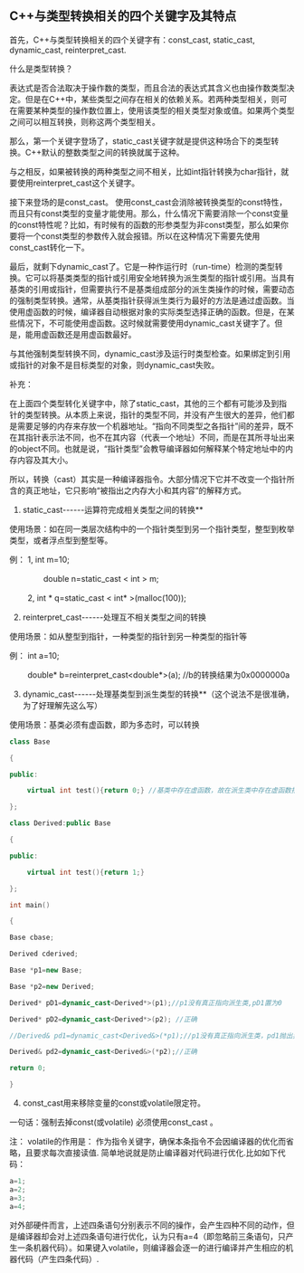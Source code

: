 ## C++与类型转换相关的四个关键字及其特点  
首先，C++与类型转换相关的四个关键字有：const_cast, static_cast, dynamic_cast, reinterpret_cast.  

什么是类型转换？  

表达式是否合法取决于操作数的类型，而且合法的表达式其含义也由操作数类型决定。但是在C++中，某些类型之间存在相关的依赖关系。若两种类型相关，则可在需要某种类型的操作数位置上，使用该类型的相关类型对象或值。如果两个类型之间可以相互转换，则称这两个类型相关。  

那么，第一个关键字登场了，static_cast关键字就是提供这种场合下的类型转换。C++默认的整数类型之间的转换就属于这种。  

与之相反，如果被转换的两种类型之间不相关，比如int指针转换为char指针，就要使用reinterpret_cast这个关键字。  

接下来登场的是const_cast。 使用const_cast会消除被转换类型的const特性，而且只有const类型的变量才能使用。那么，什么情况下需要消除一个const变量的const特性呢？比如，有时候有的函数的形参类型为非const类型，那么如果你要将一个const类型的参数传入就会报错。所以在这种情况下需要先使用const_cast转化一下。  

最后，就剩下dynamic_cast了。它是一种作运行时（run-time）检测的类型转换。它可以将基类类型的指针或引用安全地转换为派生类型的指针或引用。当具有基类的引用或指针，但需要执行不是基类组成部分的派生类操作的时候，需要动态的强制类型转换。通常，从基类指针获得派生类行为最好的方法是通过虚函数。当使用虚函数的时候，编译器自动根据对象的实际类型选择正确的函数。但是，在某些情况下，不可能使用虚函数。这时候就需要使用dynamic_cast关键字了。但是，能用虚函数还是用虚函数最好。  

与其他强制类型转换不同，dynamic_cast涉及运行时类型检查。如果绑定到引用或指针的对象不是目标类型的对象，则dynamic_cast失败。  

补充：  

在上面四个类型转化关键字中，除了static_cast，其他的三个都有可能涉及到指针的类型转换。从本质上来说，指针的类型不同，并没有产生很大的差异，他们都是需要足够的内存来存放一个机器地址。“指向不同类型之各指针”间的差异，既不在其指针表示法不同，也不在其内容（代表一个地址）不同，而是在其所寻址出来的object不同。也就是说，“指针类型”会教导编译器如何解释某个特定地址中的内存内容及其大小。  

所以，转换（cast）其实是一种编译器指令。大部分情况下它并不改变一个指针所含的真正地址，它只影响“被指出之内存大小和其内容”的解释方式。  

1.  static_cast------运算符完成相关类型之间的转换**

使用场景：如在同一类层次结构中的一个指针类型到另一个指针类型，整型到枚举类型，或者浮点型到整型等。

例：  1,  int m=10;

　　　　 double n=static_cast < int > m;

　　  2, int * q=static_cast < int* >(malloc(100));

2. reinterpret_cast------处理互不相关类型之间的转换

使用场景：如从整型到指针，一种类型的指针到另一种类型的指针等

例： int a=10;

　　 double* b=reinterpret_cast<double*>(a); //b的转换结果为0x0000000a

3. dynamic_cast------处理基类型到派生类型的转换**（这个说法不是很准确，为了好理解先这么写）

使用场景：基类必须有虚函数，即为多态时，可以转换

```cpp
class Base

{

public:

　　 virtual int test(){return 0;} //基类中存在虚函数，故在派生类中存在虚函数指针指向虚函数表。

};

class Derived:public Base

{

public:

　　 virtual int test(){return 1;}

};

int main()

{

Base cbase;

Derived cderived;

Base *p1=new Base;

Base *p2=new Derived;

Derived* pD1=dynamic_cast<Derived*>(p1);//p1没有真正指向派生类,pD1置为0

Derived* pD2=dynamic_cast<Derived*>(p2); //正确

//Derived& pd1=dynamic_cast<Derived&>(*p1);//p1没有真正指向派生类，pd1抛出异常

Derived& pd2=dynamic_cast<Derived&>(*p2);//正确

return 0;

}
```
 4. const_cast用来移除变量的const或volatile限定符。

一句话：强制去掉const(或volatile)  必须使用const_cast 。

注：
volatile的作用是： 作为指令关键字，确保本条指令不会因编译器的优化而省略，且要求每次直接读值.
简单地说就是防止编译器对代码进行优化.比如如下代码：
```cpp
a=1;
a=2;
a=3;
a=4;
```
对外部硬件而言，上述四条语句分别表示不同的操作，会产生四种不同的动作，但是编译器却会对上述四条语句进行优化，认为只有a=4（即忽略前三条语句，只产生一条机器代码）。如果键入volatile，则编译器会逐一的进行编译并产生相应的机器代码（产生四条代码）.
